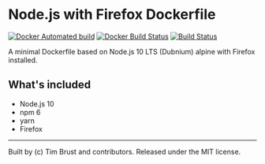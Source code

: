 # Node.js with Firefox Dockerfile

[![Docker Automated build](https://img.shields.io/docker/automated/timbru31/node-alpine-firefox.svg)](https://hub.docker.com/r/timbru31/node-alpine-firefox/)
[![Docker Build Status](https://img.shields.io/docker/build/timbru31/node-alpine-firefox.svg)](https://hub.docker.com/r/timbru31/node-alpine-firefox/)
[![Build Status](https://travis-ci.org/timbru31/docker-node-alpine-firefox.svg?branch=master)](https://travis-ci.org/timbru31/docker-node-alpine-firefox)

A minimal Dockerfile based on Node.js 10 LTS (Dubnium) alpine with Firefox installed.

## What's included

* Node.js 10
* npm 6
* yarn
* Firefox

---
Built by (c) Tim Brust and contributors. Released under the MIT license.
